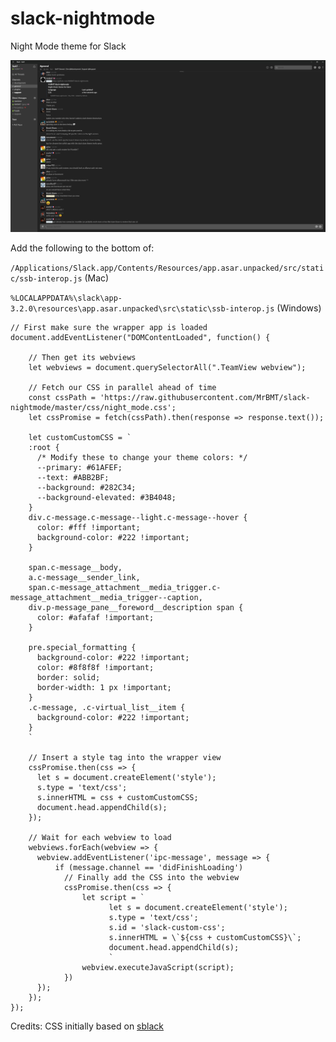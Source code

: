 # slack-nightmode
Night Mode theme for Slack

![Preview](https://raw.githubusercontent.com/MrBMT/slack-nightmode/master/Theme.png)

Add the following to the bottom of:

`/Applications/Slack.app/Contents/Resources/app.asar.unpacked/src/static/ssb-interop.js` (Mac)

`%LOCALAPPDATA%\slack\app-3.2.0\resources\app.asar.unpacked\src\static\ssb-interop.js` (Windows)

```
// First make sure the wrapper app is loaded
document.addEventListener("DOMContentLoaded", function() {

    // Then get its webviews
    let webviews = document.querySelectorAll(".TeamView webview");

    // Fetch our CSS in parallel ahead of time
    const cssPath = 'https://raw.githubusercontent.com/MrBMT/slack-nightmode/master/css/night_mode.css';
    let cssPromise = fetch(cssPath).then(response => response.text());

    let customCustomCSS = `
    :root {
      /* Modify these to change your theme colors: */
      --primary: #61AFEF;
      --text: #ABB2BF;
      --background: #282C34;
      --background-elevated: #3B4048;
    }
    div.c-message.c-message--light.c-message--hover {
      color: #fff !important;
      background-color: #222 !important;
    }

    span.c-message__body,
    a.c-message__sender_link,
    span.c-message_attachment__media_trigger.c-message_attachment__media_trigger--caption,
    div.p-message_pane__foreword__description span {
      color: #afafaf !important;
    }

    pre.special_formatting {
      background-color: #222 !important;
      color: #8f8f8f !important;
      border: solid;
      border-width: 1 px !important;
    }
    .c-message, .c-virtual_list__item {
      background-color: #222 !important;
    }
    `

    // Insert a style tag into the wrapper view
    cssPromise.then(css => {
      let s = document.createElement('style');
      s.type = 'text/css';
      s.innerHTML = css + customCustomCSS;
      document.head.appendChild(s);
    });

    // Wait for each webview to load
    webviews.forEach(webview => {
      webview.addEventListener('ipc-message', message => {
          if (message.channel == 'didFinishLoading')
            // Finally add the CSS into the webview
            cssPromise.then(css => {
                let script = `
                      let s = document.createElement('style');
                      s.type = 'text/css';
                      s.id = 'slack-custom-css';
                      s.innerHTML = \`${css + customCustomCSS}\`;
                      document.head.appendChild(s);
                      `
                webview.executeJavaScript(script);
            })
      });
    });
});
```

Credits: CSS initially based on [sblack](https://github.com/frankdilo/sblack)
